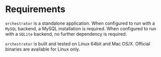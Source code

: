 # Requirements

`orchestrator` is a standalone application. When configured to run with a `MySQL` backend, a MySQL installation is required. When configured to run with a `SQLite` backend, no further dependency is required.

`orchestrator` is built and tested on Linux 64bit and Mac OS/X. Official binaries are available for Linux only.
